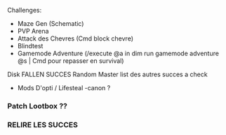 Challenges:
 - Maze Gen (Schematic)
 - PVP Arena
 - Attack des Chevres (Cmd block chevre)
 - Blindtest
 - Gamemode Adventure (/execute @a in dim run gamemode adventure @s | Cmd pour repasser en survival)

Disk FALLEN
SUCCES Random Master list des autres succes a check

- Mods D'opti / Lifesteal -canon ?

### Patch Lootbox ??
### RELIRE LES SUCCES